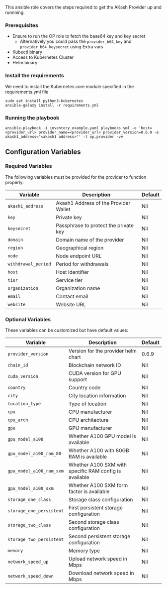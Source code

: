 This ansible role covers the steps required to get the AKash Provider up and runnning.

### Prerequisites
- Ensure to run the OP role to fetch the base64 key and key secret
    - Alternatively you could pass the `provider_b64_key` and `provider_b64_keysecret` using Extra vars
- Kubectl binary
- Access to Kubernetes Cluster
- Helm binary    

### Install the requirements
We need to install the Kubernetes core module specified in the requirements.yml file
```
sudo apt install python3-kubernetes
ansible-galaxy install -r requirements.yml
```

### Running the playbook
```
ansible-playbook -i inventory_example.yaml playbooks.yml -e 'host=<provider_url> provider_name=<provider_url> provider_version=0.6.9 -e akash1_address="<akash1 address>"' -t op,provider -vv
```


## Configuration Variables

### Required Variables

The following variables must be provided for the provider to function properly:

| Variable | Description | Default |
|----------|-------------|---------|
| `akash1_address` | Akash1 Address of the Provider Wallet | Nil |
| `key` | Private key | Nil |
| `keysecret` | Passphrase to protect the private key | Nil |
| `domain` | Domain name of the provider | Nil |
| `region` | Geographical region | Nil |
| `node` | Node endpoint URL | Nil |
| `withdrawal_period` | Period for withdrawals | Nil |
| `host` | Host identifier | Nil |
| `tier` | Service tier | Nil |
| `organization` | Organization name | Nil |
| `email` | Contact email | Nil |
| `website` | Website URL | Nil |

### Optional Variables

These variables can be customized but have default values:

| Variable | Description | Default |
|----------|-------------|---------|
| `provider_version` | Version for the provider helm chart| 0.6.9 |
| `chain_id` | Blockchain network ID | Nil |
| `cuda_version` | CUDA version for GPU support | Nil |
| `country` | Country code | Nil |
| `city` | City location information | Nil |
| `location_type` | Type of location | Nil |
| `cpu` | CPU manufacturer | Nil |
| `cpu_arch` | CPU architecture | Nil |
| `gpu` | GPU manufacturer | Nil |
| `gpu_model_a100` | Whether A100 GPU model is available | Nil |
| `gpu_model_a100_ram_80` | Whether A100 with 80GB RAM is available | Nil |
| `gpu_model_a100_ram_sxm` | Whether A100 SXM with specific RAM config is available | Nil |
| `gpu_model_a100_sxm` | Whether A100 SXM form factor is available | Nil |
| `storage_one_class` | Storage class configuration | Nil |
| `storage_one_persistent` | First persistent storage configuration | Nil |
| `storage_two_class` | Second storage class configuration | Nil |
| `storage_two_persistent` | Second persistent storage configuration | Nil |
| `memory` | Memory type | Nil |
| `network_speed_up` | Upload network speed in Mbps | Nil |
| `network_speed_down` | Download network speed in Mbps | Nil |
